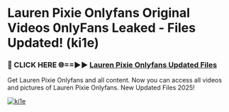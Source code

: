 # Lauren Pixie Onlyfans Original Videos 0nlyFans Leaked - Files Updated! (ki1e)

<h3>🔴 CLICK HERE 🌐==►► <a href="https://tinyurl.com/x26r9saj" rel="nofollow">Lauren Pixie Onlyfans Updated Files</a></h3>

Get Lauren Pixie Onlyfans and all content. Now you can access all videos and pictures of Lauren Pixie Onlyfans. New Updated Files 2025!

[![ki1e](https://i.imgur.com/LkgZPqh.gif)](https://tinyurl.com/x26r9saj)
